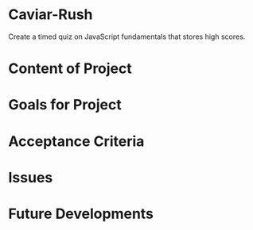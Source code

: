 # Caviar-Rush

Create a timed quiz on JavaScript fundamentals that stores high scores.

# Content of Project


# Goals for Project


# Acceptance Criteria


# Issues


# Future Developments
